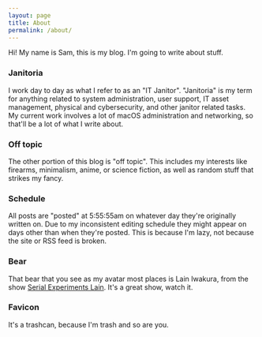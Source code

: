 ```yaml
---
layout: page
title: About
permalink: /about/
---
```


Hi!  My name is Sam, this is my blog.  I'm going to write about stuff.

### Janitoria
I work day to day as what I refer to as an "IT Janitor".  "Janitoria" is my term for anything related to system administration, user support, IT asset management, physical and cybersecurity, and other janitor related tasks.  My current work involves a lot of macOS administration and networking, so that'll be a lot of what I write about.

### Off topic
The other portion of this blog is "off topic".  This includes my interests like firearms, minimalism, anime, or science fiction, as well as random stuff that strikes my fancy.

### Schedule
All posts are "posted" at 5:55:55am on whatever day they're originally written on.  Due to my inconsistent editing schedule they might appear on days other than when they're posted.  This is because I'm lazy, not because the site or RSS feed is broken.

### Bear
That bear that you see as my avatar most places is Lain Iwakura, from the show [Serial Experiments Lain](https://en.wikipedia.org/wiki/Serial_Experiments_Lain).  It's a great show, watch it.

### Favicon
It's a trashcan, because I'm trash and so are you.